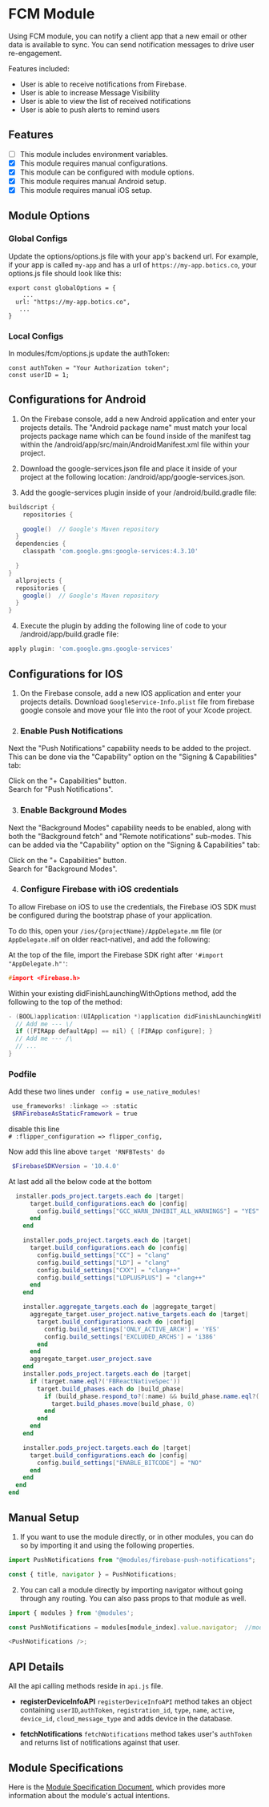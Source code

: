 # FCM Module

Using FCM module, you can notify a client app that a new email or other data is available to sync. You can send notification messages to drive user re-engagement.

Features included:
- User is able to receive notifications from Firebase.
- User is able to increase Message Visibility
- User is able to view the list of received notifications
- User is able to push alerts to remind users

## Features

- [ ] This module includes environment variables.
- [x] This module requires manual configurations.
- [x] This module can be configured with module options.
- [x] This module requires manual Android setup.
- [x] This module requires manual iOS setup.

## Module Options

### Global Configs

Update the options/options.js file with your app's backend url. For example, if your app is called `my-app` and has a url of `https://my-app.botics.co`, your options.js file should look like this:

```
export const globalOptions = {
    ...
  url: "https://my-app.botics.co",
   ...
}
```

### Local Configs

In modules/fcm/options.js update the authToken:
```
const authToken = "Your Authorization token";
const userID = 1;
```

## Configurations for Android
1. On the Firebase console, add a new Android application and enter your projects details. The "Android package name" must match your local projects package name which can be found inside of the manifest tag within the /android/app/src/main/AndroidManifest.xml file within your project.


2. Download the google-services.json file and place it inside of your project at the following location: /android/app/google-services.json.


3. Add the google-services plugin inside of your /android/build.gradle file:
```gradle
buildscript {
    repositories {

    google()  // Google's Maven repository
  }
  dependencies {
    classpath 'com.google.gms:google-services:4.3.10'

  }
}
  allprojects {
  repositories {
    google()  // Google's Maven repository
  }
}
```

4. Execute the plugin by adding the following line of code to your /android/app/build.gradle file:

```gradle
apply plugin: 'com.google.gms.google-services'
```

## Configurations for IOS

1.  On the Firebase console, add a new IOS application and enter your projects details. Download `GoogleService-Info.plist`  file from firebase google console and move your file into the root of your Xcode project.

2. ### Enable Push Notifications

Next the "Push Notifications" capability needs to be added to the project. This can be done via the "Capability" option on the "Signing & Capabilities" tab:

 Click on the "+ Capabilities" button.<br />
 Search for "Push Notifications".

3. ### Enable Background Modes

Next the "Background Modes" capability needs to be enabled, along with both the "Background fetch" and "Remote notifications" sub-modes. This can be added via the "Capability" option on the "Signing & Capabilities" tab:

Click on the "+ Capabilities" button. <br />
Search for "Background Modes".

4. ### Configure Firebase with iOS credentials

To allow Firebase on iOS to use the credentials, the Firebase iOS SDK must be configured during the bootstrap phase of your application.

To do this, open your `/ios/{projectName}/AppDelegate.mm` file (or `AppDelegate.m`if on older react-native), and add the following:

At the top of the file, import the Firebase SDK right after `'#import "AppDelegate.h"'`:

```c
#import <Firebase.h>
```

Within your existing didFinishLaunchingWithOptions method, add the following to the top of the method:

```c
- (BOOL)application:(UIApplication *)application didFinishLaunchingWithOptions:(NSDictionary *)launchOptions {
  // Add me --- \/
  if ([FIRApp defaultApp] == nil) { [FIRApp configure]; }
  // Add me --- /\
  // ...
}
```

### Podfile
 Add these two lines under ` config = use_native_modules!`

 ```powershell
  use_frameworks! :linkage => :static
  $RNFirebaseAsStaticFramework = true
 ```

 disable this line<br/> `# :flipper_configuration => flipper_config,`

Now add this line above `target 'RNFBTests' do`

```powershell
 $FirebaseSDKVersion = '10.4.0'
```

At last add all the below code at the bottom

```powershell
  installer.pods_project.targets.each do |target|
      target.build_configurations.each do |config|
        config.build_settings["GCC_WARN_INHIBIT_ALL_WARNINGS"] = "YES"
      end
    end

    installer.pods_project.targets.each do |target|
      target.build_configurations.each do |config|
        config.build_settings["CC"] = "clang"
        config.build_settings["LD"] = "clang"
        config.build_settings["CXX"] = "clang++"
        config.build_settings["LDPLUSPLUS"] = "clang++"
      end
    end

    installer.aggregate_targets.each do |aggregate_target|
      aggregate_target.user_project.native_targets.each do |target|
        target.build_configurations.each do |config|
          config.build_settings['ONLY_ACTIVE_ARCH'] = 'YES'
          config.build_settings['EXCLUDED_ARCHS'] = 'i386'
        end
      end
      aggregate_target.user_project.save
    end
    installer.pods_project.targets.each do |target|
      if (target.name.eql?('FBReactNativeSpec'))
        target.build_phases.each do |build_phase|
          if (build_phase.respond_to?(:name) && build_phase.name.eql?('[CP-User] Generate Specs'))
            target.build_phases.move(build_phase, 0)
          end
        end
      end
    end

    installer.pods_project.targets.each do |target|
      target.build_configurations.each do |config|
        config.build_settings["ENABLE_BITCODE"] = "NO"
      end
    end
  end
end
```

## Manual Setup
1. If you want to use the module directly, or in other modules, you can do so by importing it and using the following properties.
```javascript
import PushNotifications from "@modules/firebase-push-notifications";

const { title, navigator } = PushNotifications;
```
2. You can call a module directly by importing navigator without going through any routing. You can also pass props to that module as well.

```javascript
import { modules } from '@modules';

const PushNotifications = modules[module_index].value.navigator;  //module_index : position of the module in modules folder

<PushNotifications />;
```

## API Details

All the api calling methods reside in `api.js` file.

* **registerDeviceInfoAPI**
`registerDeviceInfoAPI` method takes an object containing `userID`,`authToken`, `registration_id`, `type`, `name`, `active`, `device_id`, `cloud_message_type` and adds device in the database.

* **fetchNotifications**
`fetchNotifications` method takes user's `authToken` and returns list of notifications against that user.

## Module Specifications
Here is the [Module Specification Document](https://docs.google.com/document/d/1DI90lngd8ZnKauMngxZQZHaUDNY_2ZKS0IVT91K0XcE/edit?usp=sharing), which provides more information about the module's actual intentions.
